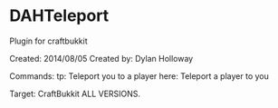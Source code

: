 # DAHTeleport
Plugin for craftbukkit

Created: 2014/08/05
Created by: Dylan Holloway

Commands:
  tp: Teleport you to a player
  here: Teleport a player to you
  
Target:
  CraftBukkit ALL VERSIONS.
